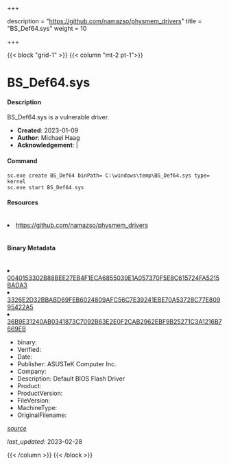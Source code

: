 +++

description = "https://github.com/namazso/physmem_drivers"
title = "BS_Def64.sys"
weight = 10

+++


{{< block "grid-1" >}}
{{< column "mt-2 pt-1">}}


# BS_Def64.sys

#### Description

BS_Def64.sys is a vulnerable driver.

- **Created**: 2023-01-09
- **Author**: Michael Haag
- **Acknowledgement**:  | [](https://twitter.com/)

#### Command

```
sc.exe create BS_Def64 binPath= C:\windows\temp\BS_Def64.sys type= kernel
sc.exe start BS_Def64.sys
```

#### Resources
<br>


<li><a href=" https://github.com/namazso/physmem_drivers"> https://github.com/namazso/physmem_drivers</a></li>


<br>


#### Binary Metadata
<br>



<li><a href="https://www.virustotal.com/gui/file/0040153302B88BEE27EB4F1ECA6855039E1A057370F5E8C615724FA5215BADA3">0040153302B88BEE27EB4F1ECA6855039E1A057370F5E8C615724FA5215BADA3</a></li>

<li><a href="https://www.virustotal.com/gui/file/3326E2D32BBABD69FEB6024809AFC56C7E39241EBE70A53728C77E80995422A5">3326E2D32BBABD69FEB6024809AFC56C7E39241EBE70A53728C77E80995422A5</a></li>

<li><a href="https://www.virustotal.com/gui/file/36B9E31240AB0341873C7092B63E2E0F2CAB2962EBF9B25271C3A1216B7669EB">36B9E31240AB0341873C7092B63E2E0F2CAB2962EBF9B25271C3A1216B7669EB</a></li>



- binary: 
- Verified: 
- Date: 
- Publisher: ASUSTeK Computer Inc.
- Company: 
- Description: Default BIOS Flash Driver
- Product: 
- ProductVersion: 
- FileVersion: 
- MachineType: 
- OriginalFilename: 

[*source*](https://github.com/magicsword-io/LOLDrivers/tree/main/yaml/bs_def64.sys.yml)

*last_updated:* 2023-02-28


{{< /column >}}
{{< /block >}}

